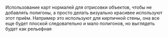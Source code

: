 Использование карт нормалей для отрисовки объектов, чтобы не добавлять полигоны, а просто делать визуально красивее используют этот приём. Например это используют для кирпичной стены, она все еще будет плоской следовательно и мало полигонов, но выглядеть будет как рельефная
